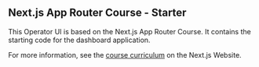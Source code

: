 ## Next.js App Router Course - Starter

This Operator UI is based on the Next.js App Router Course. It contains the starting code for the dashboard application.

For more information, see the [course curriculum](https://nextjs.org/learn) on the Next.js Website.
